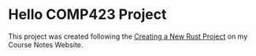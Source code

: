 # Hello COMP423 Project

This project was created following the [Creating a New Rust Project](https://github.com/mbclark37/comp423-course-notes/blob/main/docs/tutorials/rust-setup.md) on my Course Notes Website.